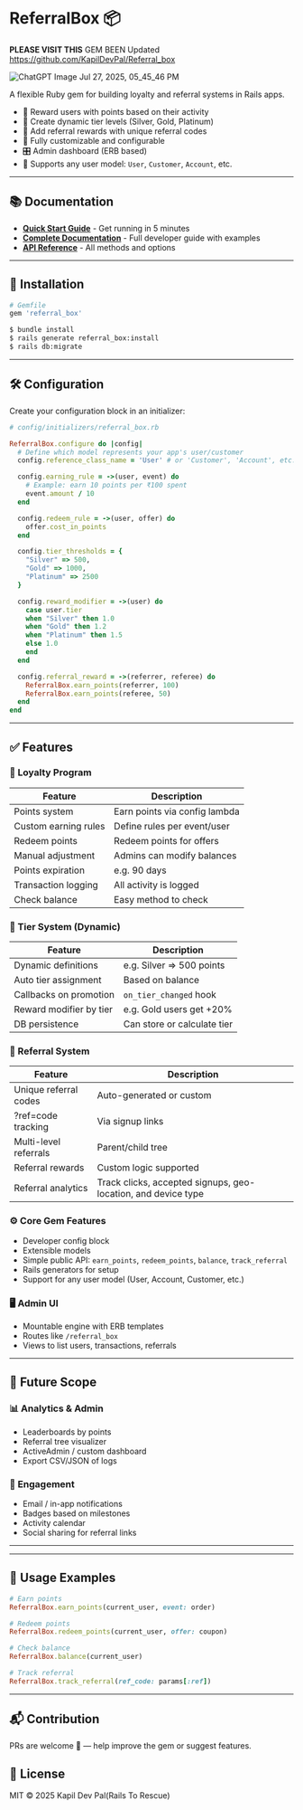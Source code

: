 # ReferralBox 📦
**PLEASE VISIT THIS**
GEM BEEN Updated 
https://github.com/KapilDevPal/Referral_box


![ChatGPT Image Jul 27, 2025, 05_45_46 PM](https://github.com/user-attachments/assets/5124228a-068d-4a41-a9ac-3e0c35739afc)


A flexible Ruby gem for building loyalty and referral systems in Rails apps.

* 🎁 Reward users with points based on their activity
* 🧱 Create dynamic tier levels (Silver, Gold, Platinum)
* 🤝 Add referral rewards with unique referral codes
* 🔧 Fully customizable and configurable
* 🎛️ Admin dashboard (ERB based)
* 🔄 Supports any user model: `User`, `Customer`, `Account`, etc.

---

## 📚 Documentation

- **[Quick Start Guide](QUICK_START.md)** - Get running in 5 minutes
- **[Complete Documentation](DOCUMENTATION.md)** - Full developer guide with examples
- **[API Reference](DOCUMENTATION.md#api-reference)** - All methods and options

---

## 🚀 Installation

```ruby
# Gemfile
gem 'referral_box'
```

```bash
$ bundle install
$ rails generate referral_box:install
$ rails db:migrate
```

---

## 🛠️ Configuration

Create your configuration block in an initializer:

```ruby
# config/initializers/referral_box.rb

ReferralBox.configure do |config|
  # Define which model represents your app's user/customer
  config.reference_class_name = 'User' # or 'Customer', 'Account', etc.

  config.earning_rule = ->(user, event) do
    # Example: earn 10 points per ₹100 spent
    event.amount / 10
  end

  config.redeem_rule = ->(user, offer) do
    offer.cost_in_points
  end

  config.tier_thresholds = {
    "Silver" => 500,
    "Gold" => 1000,
    "Platinum" => 2500
  }

  config.reward_modifier = ->(user) do
    case user.tier
    when "Silver" then 1.0
    when "Gold" then 1.2
    when "Platinum" then 1.5
    else 1.0
    end
  end

  config.referral_reward = ->(referrer, referee) do
    ReferralBox.earn_points(referrer, 100)
    ReferralBox.earn_points(referee, 50)
  end
end
```

---

## ✅ Features

### 🎁 Loyalty Program

| Feature              | Description                   |
| -------------------- | ----------------------------- |
| Points system        | Earn points via config lambda |
| Custom earning rules | Define rules per event/user   |
| Redeem points        | Redeem points for offers      |
| Manual adjustment    | Admins can modify balances    |
| Points expiration    | e.g. 90 days                  |
| Transaction logging  | All activity is logged        |
| Check balance        | Easy method to check          |

### 🧱 Tier System (Dynamic)

| Feature                 | Description                 |
| ----------------------- | --------------------------- |
| Dynamic definitions     | e.g. Silver => 500 points   |
| Auto tier assignment    | Based on balance            |
| Callbacks on promotion  | `on_tier_changed` hook      |
| Reward modifier by tier | e.g. Gold users get +20%    |
| DB persistence          | Can store or calculate tier |

### 🤝 Referral System

| Feature               | Description                                                   |
| --------------------- | ------------------------------------------------------------- |
| Unique referral codes | Auto-generated or custom                                      |
| ?ref=code tracking    | Via signup links                                              |
| Multi-level referrals | Parent/child tree                                             |
| Referral rewards      | Custom logic supported                                        |
| Referral analytics    | Track clicks, accepted signups, geo-location, and device type |

### ⚙️ Core Gem Features

* Developer config block
* Extensible models
* Simple public API: `earn_points`, `redeem_points`, `balance`, `track_referral`
* Rails generators for setup
* Support for any user model (User, Account, Customer, etc.)

### 🖥️ Admin UI

* Mountable engine with ERB templates
* Routes like `/referral_box`
* Views to list users, transactions, referrals

---

## 🔮 Future Scope

### 📊 Analytics & Admin

* Leaderboards by points
* Referral tree visualizer
* ActiveAdmin / custom dashboard
* Export CSV/JSON of logs

### 🔔 Engagement

* Email / in-app notifications
* Badges based on milestones
* Activity calendar
* Social sharing for referral links

---
---

## 🧪 Usage Examples

```ruby
# Earn points
ReferralBox.earn_points(current_user, event: order)

# Redeem points
ReferralBox.redeem_points(current_user, offer: coupon)

# Check balance
ReferralBox.balance(current_user)

# Track referral
ReferralBox.track_referral(ref_code: params[:ref])
```

---

## 📬 Contribution

PRs are welcome 🙌 — help improve the gem or suggest features.

## 📜 License

MIT © 2025 Kapil Dev Pal(Rails To Rescue) 
